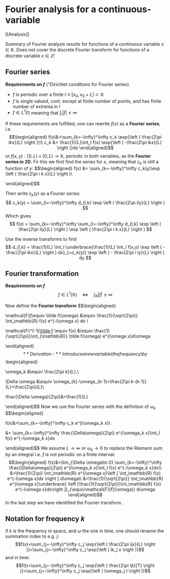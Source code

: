 # Fourier analysis for a continuous-variable
[[Analysis]]

Summary of Fourier analysis results for functions of a continuous variable $x\in\mathbb{R}$.
Does not cover the discrete Fourier transform for functions of a discrete variable $x\in\mathbb{Z}$!

## Fourier series

**Requirements on $f$** ("Dirichlet conditions for Fourier series)
 - $f$ is periodic over a finite $I\equiv[x_0,x_0+L]\subset\mathbb{R}$
- $f$ is single valued, cont. except at finite number of points, and has finite number of extrema in $I$
- $f\in L^1(I)$ meaning that $\int_I |f| \leq \infty$

If these requirements are fulfilled, one can rewrite $f(x)$ as a **Fourier series**, i.e.
$$\begin{aligned}
f(x)&=\sum_{k=-\infty}^\infty c_k \exp{\left ( \frac{2\pi ikx}{L} \right )}\\
c_k &= \frac{1}{L}\int_I f(x) \exp{\left ( -\frac{2\pi ikx}{L} \right )}dx
\end{aligned}$$
or $f(x,y):[0,L)\times[0,L)\to\mathbb{R}$, periodic in both variables, as the **Fourier series in 2D**. Fir this we first find the series for $x$, meaning that $c_k$ is still a function of $y$:
$$\begin{aligned}
    f(x) &= \sum_{k=-\infty}^\infty c_k(y)\exp \left ( \frac{2\pi i k x}{L} \right )\\

\end{aligned}$$

Then write $c_k(y)$ as a Fourier series:
$$
    c_k(y) = \sum_{l=-\infty}^\infty d_{l,k} \exp \left ( \frac{2\pi ily}{L} \right )
$$
Which gives
$$
    f(x) = \sum_{k=-\infty}^\infty \sum_{l=-\infty}^\infty d_{l,k} \exp \left ( \frac{2\pi ily}{L} \right ) \exp \left ( \frac{2\pi i k x}{L} \right )
$$

Use the inverse transforms to find
$$
    d_{l,k} = \frac{1}{L} \int_I \underbrace{\frac{1}{L} \int_I f(x,y) \exp \left ( - \frac{2\pi ikx}{L} \right ) dx}_{=c_k(y)} \exp \left ( - \frac{2\pi i ly}{L} \right ) dy
$$

## Fourier transformation

**Requirements on $f$**
$$f\in L^1(\mathbb{R})\quad\iff\quad \int_\mathbb{R} |f| \leq \infty$$

Now define the **Fourier transform**
$$\begin{aligned}

\mathcal{F}[f](w)\equiv \tilde f(\omega) &\equiv \frac{1}{\sqrt{2\pi}} \int_\mathbb{R} f(x) e^{-i\omega x} dx \\

\mathcal{F}^{-1}[\tilde f](x) \equiv f(x) &\equiv \frac{1}{\sqrt{2\pi}}\int_{\mathbb{R}} \tilde f(\omega) e^{i\omega x}d\omega

\end{aligned}$$
**Derivation:** Introduce a new variable (the frequency) by
$$\begin{aligned}

\omega_k &\equiv \frac{2\pi k}{L},\\

\Delta \omega &\equiv \omega_{k}-\omega_{k-1}=\frac{2\pi k-(k-1)}{L}=\frac{2\pi}{L}\\

\frac{\Delta \omega}{2\pi}&=\frac{1}{L}

\end{aligned}$$
Now we use the Fourier series with the definition of $\omega_k$
$$\begin{aligned}

f(x)&=\sum_{k=-\infty}^\infty c_k e^{i\omega_k x}\\

&= \sum_{k=-\infty}^\infty \frac{\Delta\omega}{2\pi} e^{i\omega_k x}\int_I f(x) e^{-i\omega_k x}dx

\end{aligned}$$
We assume $L\to\infty$ or $\omega_k\to 0$ to replace the Riemann sum by an integral i.e. $f$ is not periodic on a finite interval:
$$\begin{aligned}
f(x)&=\lim_{\Delta \omega\to 0} \sum_{k=-\infty}^\infty \frac{\Delta\omega}{2\pi} e^{i\omega_k x}\int_I f(x) e^{-i\omega_k x}dx\\
&=\frac{1}{2\pi} \int_\mathbb{R} e^{i\omega x}\left [ \int_\mathbb{R} f(x) e^{-i\omega x}dx \right ] d\omega\\
&=\frac{1}{\sqrt{2\pi}} \int_\mathbb{R} e^{i\omega x}\underbrace{ \left [\frac{1}{\sqrt{2\pi}}\int_\mathbb{R} f(x) e^{-i\omega x}dx\right ]}_{\equiv\mathcal{F}[f](\omega)} d\omega
\end{aligned}$$
In the last step we have identified the Fourier transform.

## Notation for frequency $k$

if $k$ is the frequency in space, and $\omega$ the one in time, one should rename the summation index to e.g. $j$:
$$f(x)=\sum_{j=-\infty}^\infty c_j \exp{\left ( \frac{2\pi ijx}{L} \right )}=\sum_{j=-\infty}^\infty c_j \exp{\left ( ik_j x \right )}$$
and in time:
$$f(t)=\sum_{j=-\infty}^\infty c_j \exp{\left ( \frac{2\pi ijt}{T} \right )}=\sum_{j=-\infty}^\infty c_j \exp{\left ( i\omega_j t \right )}$$
